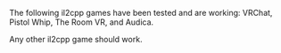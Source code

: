 The following il2cpp games have been tested and are working: 
VRChat, Pistol Whip, The Room VR, and Audica.

Any other il2cpp game should work.
